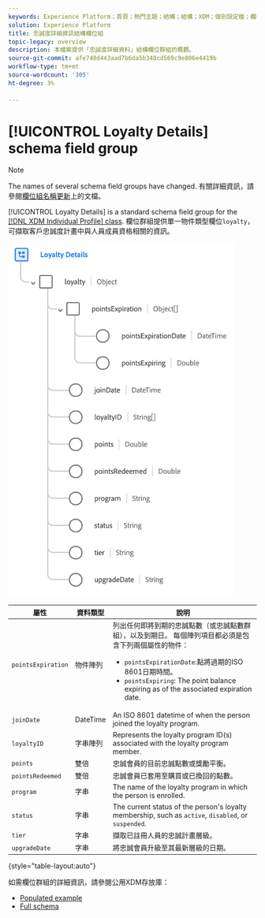 ```yaml
---
keywords: Experience Platform；首頁；熱門主題；結構；結構；XDM；個別設定檔；欄位；結構；結構；忠誠度詳細資訊；結構設計；欄位群組；欄位群組；
solution: Experience Platform
title: 忠誠度詳細資訊結構欄位組
topic-legacy: overview
description: 本檔案提供「忠誠度詳細資料」結構欄位群組的概觀。
source-git-commit: afe748d443aad7b6da5b348cd569c9e806e4419b
workflow-type: tm+mt
source-wordcount: '305'
ht-degree: 3%

---
```



# [!UICONTROL Loyalty Details] schema field group

>[!NOTE]
>
>The names of several schema field groups have changed. 有關詳細資訊，請參閱[欄位組名稱更新](../name-updates.md)上的文檔。

[!UICONTROL Loyalty Details] is a standard schema field group for the [[!DNL XDM Individual Profile] class](../../classes/individual-profile.md). 欄位群組提供單一物件類型欄位`loyalty`，可擷取客戶忠誠度計畫中與人員成員資格相關的資訊。

![](../../images/field-groups/loyalty-details.png)

| 屬性 | 資料類型 | 說明 |
| --- | --- | --- |
| `pointsExpiration` | 物件陣列 | 列出任何即將到期的忠誠點數（或忠誠點數群組），以及到期日。 每個陣列項目都必須是包含下列兩個屬性的物件： <ul><li>`pointsExpirationDate`:點將過期的ISO 8601日期時間。</li><li>`pointsExpiring`: The point balance expiring as of the associated expiration date.</li></ul> |
| `joinDate` | DateTime | An ISO 8601 datetime of when the person joined the loyalty program. |
| `loyaltyID` | 字串陣列 | Represents the loyalty program ID(s) associated with the loyalty program member. |
| `points` | 雙倍 | 忠誠會員的目前忠誠點數或獎勵平衡。 |
| `pointsRedeemed` | 雙倍 | 忠誠會員已套用至購買或已換回的點數。 |
| `program` | 字串 | The name of the loyalty program in which the person is enrolled. |
| `status` | 字串 | The current status of the person&#39;s loyalty membership, such as `active`, `disabled`, or `suspended`. |
| `tier` | 字串 | 擷取已註冊人員的忠誠計畫層級。 |
| `upgradeDate` | 字串 | 將忠誠會員升級至其最新層級的日期。 |

{style=&quot;table-layout:auto&quot;}

如需欄位群組的詳細資訊，請參閱公用XDM存放庫：

* [Populated example](https://github.com/adobe/xdm/blob/master/components/fieldgroups/profile/profile-loyalty-details.example.1.json)
* [Full schema](https://github.com/adobe/xdm/blob/master/components/fieldgroups/profile/profile-loyalty-details.schema.json)
